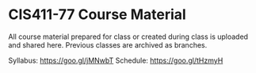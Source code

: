 # CIS411-77 Course Material

All course material prepared for class or created during class is uploaded and shared here. Previous classes are archived 
as branches.

Syllabus: https://goo.gl/jMNwbT 
Schedule: https://goo.gl/tHzmyH 
